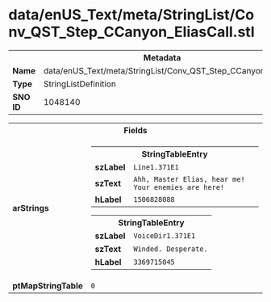 <h1>data/enUS_Text/meta/StringList/Conv_QST_Step_CCanyon_EliasCall.stl</h1><table><tr><th colspan="100%">Metadata</th></tr><tr><td><b>Name</b></td><td>data/enUS_Text/meta/StringList/Conv_QST_Step_CCanyon_EliasCall.stl</td></tr><tr><td><b>Type</b></td><td>StringListDefinition</td></tr><tr><td><b>SNO ID</b></td><td>1048140</td></tr></table>

<table><tr><th colspan="100%">Fields</th></tr><tr><td><b>arStrings</b></td><td><table><tr><th colspan="100%">StringTableEntry</th></tr><tr><td><b>szLabel</b></td><td><code>Line1.371E1</code></td></tr><tr><td><b>szText</b></td><td><code>Ahh, Master Elias, hear me! Your enemies are here!</code></td></tr><tr><td><b>hLabel</b></td><td><code>1506828088</code></td></tr></table>


<table><tr><th colspan="100%">StringTableEntry</th></tr><tr><td><b>szLabel</b></td><td><code>VoiceDir1.371E1</code></td></tr><tr><td><b>szText</b></td><td><code>Winded. Desperate.</code></td></tr><tr><td><b>hLabel</b></td><td><code>3369715045</code></td></tr></table>


</td></tr><tr><td><b>ptMapStringTable</b></td><td><code>0</code></td></tr></table>

